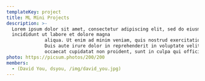```yaml
---
templateKey: project
title: ML Mini Projects
description: >-
  Lorem ipsum dolor sit amet, consectetur adipiscing elit, sed do eiusmod tempor
  incididunt ut labore et dolore magna 
              aliqua. Ut enim ad minim veniam, quis nostrud exercitation ullamco laboris nisi ut aliquip ex ea commodo consequat. 
              Duis aute irure dolor in reprehenderit in voluptate velit esse cillum dolore eu fugiat nulla pariatur. Excepteur sint 
              occaecat cupidatat non proident, sunt in culpa qui officia deserunt mollit anim id est laborum.
photo: https://picsum.photos/200/200
members:
  - (David You, dsyou, /img/david_you.jpg)
---
```

